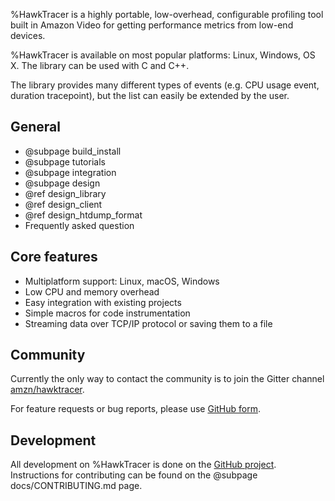 %HawkTracer is a highly portable, low-overhead, configurable profiling tool built in Amazon Video for getting performance metrics from low-end devices.

%HawkTracer is available on most popular platforms: Linux, Windows, OS X. The library can be used with C and C++.

The library provides many different types of events (e.g. CPU usage event, duration tracepoint), but the list can easily be extended by the user.

## General
* @subpage build_install
* @subpage tutorials
* @subpage integration
* @subpage design
 * @ref design_library
 * @ref design_client
 * @ref design_htdump_format
* Frequently asked question

## Core features
* Multiplatform support: Linux, macOS, Windows
* Low CPU and memory overhead
* Easy integration with existing projects
* Simple macros for code instrumentation
* Streaming data over TCP/IP protocol or saving them to a file

## Community
Currently the only way to contact the community is to join the Gitter channel [amzn/hawktracer](https://gitter.im/amzn/hawktracer).

For feature requests or bug reports, please use [GitHub form](https://github.com/loganek/hawktracer/issues/new).

## Development
All development on %HawkTracer is done on the [GitHub project](https://github.com/loganek/hawktracer). Instructions for contributing can be found on the @subpage docs/CONTRIBUTING.md page.
